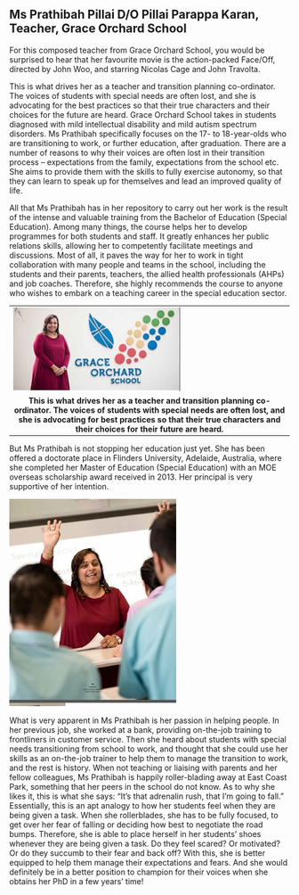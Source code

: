 ## Ms Prathibah Pillai D/O Pillai Parappa Karan, Teacher, Grace Orchard School

For this composed teacher from Grace Orchard School, you would be surprised to hear that her favourite movie is the action-packed Face/Off, directed by John Woo, and starring Nicolas Cage and John Travolta.

This is what drives her as a teacher and transition planning co-ordinator. The voices of students with special needs are often lost, and she is advocating for the best practices so that their true characters and their choices for the future are heard. Grace Orchard School takes in students diagnosed with mild intellectual disability and mild autism spectrum disorders. Ms Prathibah specifically focuses on the 17- to 18-year-olds who are transitioning to work, or further education, after graduation. There
are a number of reasons to why their voices are often lost in their transition process – expectations from the family, expectations from the school etc. She aims to provide them with the skills to fully exercise autonomy, so that they can learn to speak up for themselves and lead an improved quality of life.

All that Ms Prathibah has in her repository to carry out her work is the result of the intense and valuable training from the Bachelor of Education (Special Education). Among many things, the course helps her to develop programmes for both students and staff. It greatly enhances her public relations skills, allowing her to competently facilitate meetings and discussions. Most of all, it paves the way for her to work in tight collaboration with many people and teams in the school, including the students and their parents, teachers, the allied health professionals (AHPs) and job coaches. Therefore, she highly recommends the course to anyone who wishes to embark on a teaching career in the special education sector.

<table>
	<tbody>
		<tr>
			<td><img alt="Ms Prathibah Pillai D/O Pillai Parappa Karan" src="/images/stories/pages/ms-prathibah-pillai-d-o-pillai-parappa-karan.jpg" style="width: 300px; height: 151px;" /></td>
		</tr>
		<tr>
			<td style="text-align: center;"><strong style="text-align: center;">This is what drives her as a teacher and transition planning co-ordinator. The voices of students with special needs are often lost, and she is advocating for best practices so that their true characters and their choices for their future are heard.</strong></td>
		</tr>
	</tbody>
</table>

But Ms Prathibah is not stopping her education just yet. She has been offered a doctorate place in Flinders University, Adelaide, Australia, where she completed her Master of Education (Special Education) with an MOE overseas scholarship award received in 2013. Her principal is very supportive
of her intention. 

<img alt="Ms Prathibah Pillai D/O Pillai Parappa Karan" src="/images/stories/pages/ms-prathibah-pillai-d-o-pillai-parappa-karan-1.jpg" style="width: 300px; height: 372px;" />

What is very apparent in Ms Prathibah is her passion in helping people. In her previous job, she worked at a bank, providing on-the-job training to frontliners in customer service. Then she heard about students with special needs transitioning from school to work, and thought that she could use her skills as an on-the-job trainer to help them to manage the transition to work, and the rest is history. When not teaching or liaising with parents and her fellow colleagues, Ms Prathibah is happily roller-blading away at East Coast Park, something that her peers in the school do not know. As to why she likes it, this is what she says: “It’s that adrenalin rush, that I’m going to fall.” Essentially, this is an apt analogy to how her students feel when they are being given a task. When she rollerblades, she has to be fully focused, to get over her fear of falling or deciding how best to negotiate the road bumps. Therefore, she is able to place herself in her students’ shoes whenever they are being given a task. Do they feel scared? Or motivated? Or do they succumb to their fear and back off? With this, she is better equipped to help them manage their expectations and fears. And she would definitely be in a better position to champion for their voices when she obtains her PhD in a few years’ time!
